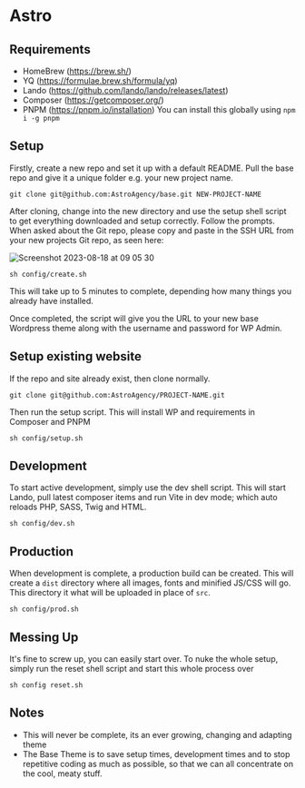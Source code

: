 # Astro

## Requirements

- HomeBrew (https://brew.sh/)
- YQ (https://formulae.brew.sh/formula/yq)
- Lando (https://github.com/lando/lando/releases/latest)
- Composer (https://getcomposer.org/)
- PNPM (https://pnpm.io/installation)
You can install this globally using `npm i -g pnpm`

## Setup

Firstly, create a new repo and set it up with a default README. Pull the base repo and give it a unique folder e.g. your new project name.

    git clone git@github.com:AstroAgency/base.git NEW-PROJECT-NAME

After cloning, change into the new directory and use the setup shell script to get everything downloaded and setup correctly. Follow the prompts. When asked about the Git repo, please copy and paste in the SSH URL from your new projects Git repo, as seen here:

![Screenshot 2023-08-18 at 09 05 30](https://github.com/AstroAgency/base/assets/3071768/a41caef7-1866-433d-8535-bcb49383177e)

    sh config/create.sh

This will take up to 5 minutes to complete, depending how many things you already have installed.

Once completed, the script will give you the URL to your new base Wordpress theme along with the username and password for WP Admin.

## Setup existing website

If the repo and site already exist, then clone normally.

    git clone git@github.com:AstroAgency/PROJECT-NAME.git

Then run the setup script. This will install WP and requirements in Composer and PNPM

    sh config/setup.sh

## Development

To start active development, simply use the dev shell script. This will start Lando, pull latest composer items and run Vite in dev mode; which auto reloads PHP, SASS, Twig and HTML.

    sh config/dev.sh

## Production

When development is complete, a production build can be created. This will create a `dist` directory where all images, fonts and minified JS/CSS will go. This directory it what will be uploaded in place of `src`.

    sh config/prod.sh

## Messing Up

It's fine to screw up, you can easily start over. To nuke the whole setup, simply run the reset shell script and start this whole process over

    sh config reset.sh

## Notes

 - This will never be complete, its an ever growing, changing and adapting theme
 - The Base Theme is to save setup times, development times and to stop repetitive coding as much as possible, so that we can all concentrate on the cool, meaty stuff.
